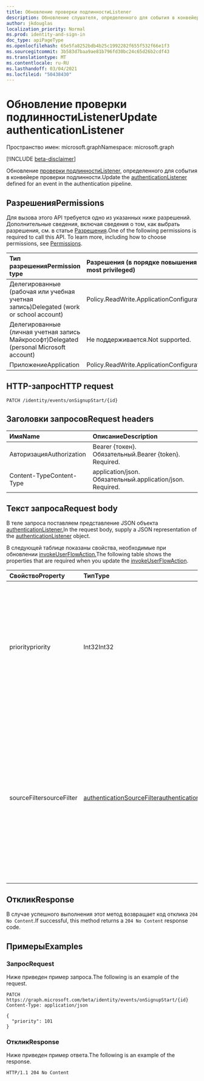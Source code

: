 ```yaml
---
title: Обновление проверки подлинностиListener
description: Обновление слушателя, определенного для события в конвейере проверки подлинности.
author: jkdouglas
localization_priority: Normal
ms.prod: identity-and-sign-in
doc_type: apiPageType
ms.openlocfilehash: 65e5fa8252bdb4b25c1992282f655f532f66e1f3
ms.sourcegitcommit: 3b583d7baa9ae81b796fd30bc24c65d26b2cdf43
ms.translationtype: MT
ms.contentlocale: ru-RU
ms.lasthandoff: 03/04/2021
ms.locfileid: "50438430"
---
```

# <a name="update-authenticationlistener"></a><span data-ttu-id="f2cca-103">Обновление проверки подлинностиListener</span><span class="sxs-lookup"><span data-stu-id="f2cca-103">Update authenticationListener</span></span>

<span data-ttu-id="f2cca-104">Пространство имен: microsoft.graph</span><span class="sxs-lookup"><span data-stu-id="f2cca-104">Namespace: microsoft.graph</span></span>

[!INCLUDE [beta-disclaimer](../../includes/beta-disclaimer.md)]

<span data-ttu-id="f2cca-105">Обновление [проверки подлинностиListener,](../resources/authenticationlistener.md) определенного для события в конвейере проверки подлинности.</span><span class="sxs-lookup"><span data-stu-id="f2cca-105">Update the [authenticationListener](../resources/authenticationlistener.md) defined for an event in the authentication pipeline.</span></span>

## <a name="permissions"></a><span data-ttu-id="f2cca-106">Разрешения</span><span class="sxs-lookup"><span data-stu-id="f2cca-106">Permissions</span></span>

<span data-ttu-id="f2cca-p101">Для вызова этого API требуется одно из указанных ниже разрешений. Дополнительные сведения, включая сведения о том, как выбрать разрешения, см. в статье [Разрешения](/graph/permissions-reference).</span><span class="sxs-lookup"><span data-stu-id="f2cca-p101">One of the following permissions is required to call this API. To learn more, including how to choose permissions, see [Permissions](/graph/permissions-reference).</span></span>

|<span data-ttu-id="f2cca-109">Тип разрешения</span><span class="sxs-lookup"><span data-stu-id="f2cca-109">Permission type</span></span>|<span data-ttu-id="f2cca-110">Разрешения (в порядке повышения привилегий)</span><span class="sxs-lookup"><span data-stu-id="f2cca-110">Permissions (from least to most privileged)</span></span>|
|:---|:---|
|<span data-ttu-id="f2cca-111">Делегированные (рабочая или учебная учетная запись)</span><span class="sxs-lookup"><span data-stu-id="f2cca-111">Delegated (work or school account)</span></span>|<span data-ttu-id="f2cca-112">Policy.ReadWrite.ApplicationConfiguration</span><span class="sxs-lookup"><span data-stu-id="f2cca-112">Policy.ReadWrite.ApplicationConfiguration</span></span>|
|<span data-ttu-id="f2cca-113">Делегированные (личная учетная запись Майкрософт)</span><span class="sxs-lookup"><span data-stu-id="f2cca-113">Delegated (personal Microsoft account)</span></span>|<span data-ttu-id="f2cca-114">Не поддерживается.</span><span class="sxs-lookup"><span data-stu-id="f2cca-114">Not supported.</span></span>|
|<span data-ttu-id="f2cca-115">Приложение</span><span class="sxs-lookup"><span data-stu-id="f2cca-115">Application</span></span>|<span data-ttu-id="f2cca-116">Policy.ReadWrite.ApplicationConfiguration</span><span class="sxs-lookup"><span data-stu-id="f2cca-116">Policy.ReadWrite.ApplicationConfiguration</span></span>|

## <a name="http-request"></a><span data-ttu-id="f2cca-117">HTTP-запрос</span><span class="sxs-lookup"><span data-stu-id="f2cca-117">HTTP request</span></span>

<!-- {
  "blockType": "ignored"
}
-->

``` http
PATCH /identity/events/onSignupStart/{id}
```

## <a name="request-headers"></a><span data-ttu-id="f2cca-118">Заголовки запросов</span><span class="sxs-lookup"><span data-stu-id="f2cca-118">Request headers</span></span>

|<span data-ttu-id="f2cca-119">Имя</span><span class="sxs-lookup"><span data-stu-id="f2cca-119">Name</span></span>|<span data-ttu-id="f2cca-120">Описание</span><span class="sxs-lookup"><span data-stu-id="f2cca-120">Description</span></span>|
|:---|:---|
|<span data-ttu-id="f2cca-121">Авторизация</span><span class="sxs-lookup"><span data-stu-id="f2cca-121">Authorization</span></span>|<span data-ttu-id="f2cca-p102">Bearer {токен}. Обязательный.</span><span class="sxs-lookup"><span data-stu-id="f2cca-p102">Bearer {token}. Required.</span></span>|
|<span data-ttu-id="f2cca-124">Content-Type</span><span class="sxs-lookup"><span data-stu-id="f2cca-124">Content-Type</span></span>|<span data-ttu-id="f2cca-p103">application/json. Обязательный.</span><span class="sxs-lookup"><span data-stu-id="f2cca-p103">application/json. Required.</span></span>|

## <a name="request-body"></a><span data-ttu-id="f2cca-127">Текст запроса</span><span class="sxs-lookup"><span data-stu-id="f2cca-127">Request body</span></span>

<span data-ttu-id="f2cca-128">В теле запроса поставляем представление JSON объекта [authenticationListener.](../resources/authenticationlistener.md)</span><span class="sxs-lookup"><span data-stu-id="f2cca-128">In the request body, supply a JSON representation of the [authenticationListener](../resources/authenticationlistener.md) object.</span></span>

<span data-ttu-id="f2cca-129">В следующей таблице показаны свойства, необходимые при обновлении [invokeUserFlowAction.](../resources/invokeuserflowlistener.md)</span><span class="sxs-lookup"><span data-stu-id="f2cca-129">The following table shows the properties that are required when you update the [invokeUserFlowAction](../resources/invokeuserflowlistener.md).</span></span>

|<span data-ttu-id="f2cca-130">Свойство</span><span class="sxs-lookup"><span data-stu-id="f2cca-130">Property</span></span>|<span data-ttu-id="f2cca-131">Тип</span><span class="sxs-lookup"><span data-stu-id="f2cca-131">Type</span></span>|<span data-ttu-id="f2cca-132">Описание</span><span class="sxs-lookup"><span data-stu-id="f2cca-132">Description</span></span>|
|:---|:---|:---|
|<span data-ttu-id="f2cca-133">priority</span><span class="sxs-lookup"><span data-stu-id="f2cca-133">priority</span></span>|<span data-ttu-id="f2cca-134">Int32</span><span class="sxs-lookup"><span data-stu-id="f2cca-134">Int32</span></span>|<span data-ttu-id="f2cca-135">Приоритет слушателя.</span><span class="sxs-lookup"><span data-stu-id="f2cca-135">The priority of the listener.</span></span> <span data-ttu-id="f2cca-136">Определяет порядок оценки, когда в событии имеется несколько слушателей.</span><span class="sxs-lookup"><span data-stu-id="f2cca-136">Determines the order of evaluation when an event has multiple listeners.</span></span> <span data-ttu-id="f2cca-137">Приоритет оценивается от низкого до высокого.</span><span class="sxs-lookup"><span data-stu-id="f2cca-137">The priority is evaluated from low to high.</span></span>|
|<span data-ttu-id="f2cca-138">sourceFilter</span><span class="sxs-lookup"><span data-stu-id="f2cca-138">sourceFilter</span></span>|[<span data-ttu-id="f2cca-139">authenticationSourceFilter</span><span class="sxs-lookup"><span data-stu-id="f2cca-139">authenticationSourceFilter</span></span>](../resources/authenticationsourcefilter.md)|<span data-ttu-id="f2cca-140">Фильтр на основе источника проверки подлинности, который используется для определения оценки прослушиваемого.</span><span class="sxs-lookup"><span data-stu-id="f2cca-140">Filter based on the source of the authentication which is used to determine whether the listener is evaluated.</span></span> <span data-ttu-id="f2cca-141">В настоящее время это ограничивается оценками на основе приложения, в которое пользователь проходит проверку подлинности.</span><span class="sxs-lookup"><span data-stu-id="f2cca-141">This is currently limited to evaluations based on application the user is authenticating to.</span></span>|

## <a name="response"></a><span data-ttu-id="f2cca-142">Отклик</span><span class="sxs-lookup"><span data-stu-id="f2cca-142">Response</span></span>

<span data-ttu-id="f2cca-143">В случае успешного выполнения этот метод возвращает код отклика `204 No Content`.</span><span class="sxs-lookup"><span data-stu-id="f2cca-143">If successful, this method returns a `204 No Content` response code.</span></span>

## <a name="examples"></a><span data-ttu-id="f2cca-144">Примеры</span><span class="sxs-lookup"><span data-stu-id="f2cca-144">Examples</span></span>

### <a name="request"></a><span data-ttu-id="f2cca-145">Запрос</span><span class="sxs-lookup"><span data-stu-id="f2cca-145">Request</span></span>

<span data-ttu-id="f2cca-146">Ниже приведен пример запроса.</span><span class="sxs-lookup"><span data-stu-id="f2cca-146">The following is an example of the request.</span></span>

<!-- {
  "blockType": "request",
  "name": "update_onsignupstart"
}
-->

``` http
PATCH https://graph.microsoft.com/beta/identity/events/onSignupStart/{id}
Content-Type: application/json

{
  "priority": 101
}
```

### <a name="response"></a><span data-ttu-id="f2cca-147">Отклик</span><span class="sxs-lookup"><span data-stu-id="f2cca-147">Response</span></span>

<span data-ttu-id="f2cca-148">Ниже приведен пример ответа.</span><span class="sxs-lookup"><span data-stu-id="f2cca-148">The following is an example of the response.</span></span>

<!-- {
  "blockType": "response",
  "truncated": true
}
-->

``` http
HTTP/1.1 204 No Content
```
